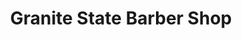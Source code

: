 ---
title: "Granite State Barber Shop"
url: /manchester/granite-state-barber-shop/
shop: hairdresser
---